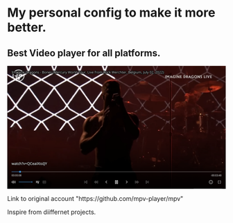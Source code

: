 <h1>My personal config to make it more better.</h1> 
<h2>Best Video player for all platforms.</h2>
<img align="center" alt="Player img" width="800" src="https://github.com/wormcracker/Mpv/blob/main/script-opts/2023-02-06_20-47.png">
<p>Link to original account "https://github.com/mpv-player/mpv"</p>
<p>Inspire from diiffernet projects.</p>
